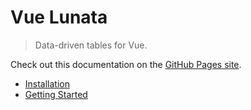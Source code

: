 # Vue Lunata

> Data-driven tables for Vue.

Check out this documentation on the [GitHub Pages site](https://bg-wilkesreid.github.io/vue-lunata).

* [Installation](installation.md)
* [Getting Started](getting-started.md)

<vuep template="#example"></vuep>

<script v-pre type="text/x-template" id="example">
<template>
    <lunata-table :items="users" :columns="columns" />
</template>

<script>
    module.exports = {
        name: 'Example',
        data: function () {
            return {
                users: [
                    {
                        name: 'Bob',
                        age: 26
                    },
                    {
                        name: 'Sally',
                        age: 29
                    }
                ],
                columns: [
                    {
                        name: 'Name',
                        prop: 'name'
                    },
                    {
                        name: 'Age',
                        prop: 'age'
                    }
                ]
            }
        }
    }
</script>
</script>